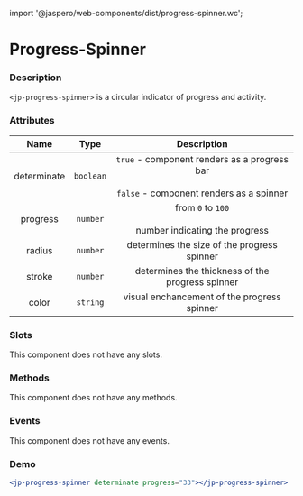import '@jaspero/web-components/dist/progress-spinner.wc';

# Progress-Spinner

### Description

`<jp-progress-spinner>` is a circular indicator of progress and activity.

### Attributes

| **Name** | **Type** | **Description**|
| :----: | :----: | :----: |
| determinate | `boolean` | `true` - component renders as a progress bar <br></br> `false` - component renders as a spinner |
| progress | `number` | from `0` to `100` <br></br> number indicating the progress | 
| radius | `number` | determines the size of the progress spinner |
| stroke | `number` | determines the thickness of the progress spinner |
| color | `string` | visual enchancement of the progress spinner |

### Slots

This component does not have any slots.

### Methods

This component does not have any methods.

### Events

This component does not have any events.


### Demo
```jsx live
<jp-progress-spinner determinate progress="33"></jp-progress-spinner>
```